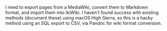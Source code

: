 I need to export pages from a MediaWiki, convert them to Markdown format, and import them into IkiWiki. I haven't found success with existing methods (document these) using macOS High Sierra, so this is a hacky method using an SQL export to CSV, via Pandoc for wiki format conversion.
